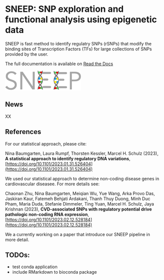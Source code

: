 # SNEEP: SNP exploration and functional analysis using epigenetic data

SNEEP is fast method to identify regulatry SNPs (rSNPs) that modify the binding sites of Transcription Factors (TFs) for large collections of SNPs provided by the user. 

The full documentation is available on [Read the Docs](https://sneep.readthedocs.io/en/latest/index.html)

![sneep_logo.png](sneep_logo.png)

## News
XX

## References

For our statistical approach, please cite: 

Nina Baumgarten, Laura Rumpf, Thorsten Kessler, Marcel H. Schulz (2023), **A statistical approach to identify regulatory DNA variations**,
[https://doi.org/10.1101/2023.01.31.526404](https://doi.org/10.1101/2023.01.31.526404)

We used our statistical approach to determine non-coding disease genes in cardiovascular diseasee. For more details see: 

Chaonan Zhu, Nina Baumgarten, Meiqian Wu, Yue Wang, Arka Provo Das, Jaskiran Kaur, Fatemeh Behjati Ardakani, Thanh Thuy Duong, Minh Duc Pham, Maria Duda, Stefanie Dimmeler, Ting Yuan, Marcel H. Schulz, Jaya Krishnan (2023), **CVD-associated SNPs with regulatory potential drive pathologic non-coding RNA expression**, [https://doi.org/10.1101/2023.02.12.528184](https://doi.org/10.1101/2023.02.12.528184)

We a currently working on a paper that introduce our SNEEP pipeline in more detail.

## TODOs: 
- test conda application
- include RMarkdown to bioconda package

